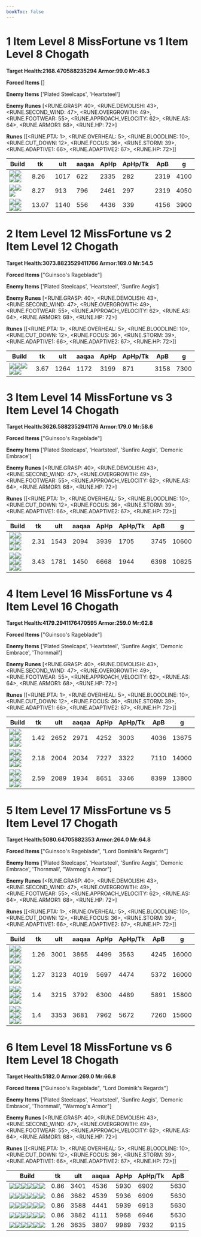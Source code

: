 ```yaml
---
bookToc: false
---
```


# 1 Item Level 8 MissFortune vs 1 Item Level 8 Chogath

**Target Health:2168.470588235294 Armor:99.0 Mr:46.3**


**Forced Items** []


**Enemy Items** ['Plated Steelcaps', 'Heartsteel']


**Enemy Runes** [<RUNE.GRASP: 40>, <RUNE.DEMOLISH: 43>, <RUNE.SECOND_WIND: 47>, <RUNE.OVERGROWTH: 49>, <RUNE.FOOTWEAR: 55>, <RUNE.APPROACH_VELOCITY: 62>, <RUNE.AS: 64>, <RUNE.ARMOR1: 68>, <RUNE.HP: 72>]


**Runes** [[<RUNE.PTA: 1>, <RUNE.OVERHEAL: 5>, <RUNE.BLOODLINE: 10>, <RUNE.CUT_DOWN: 12>, <RUNE.FOCUS: 36>, <RUNE.STORM: 39>, <RUNE.ADAPTIVE1: 66>, <RUNE.ADAPTIVE2: 67>, <RUNE.HP: 72>]]




Build | tk | ult | aaqaa |ApHp | ApHp/Tk | ApB | g
-|-|-|-|-|-|-|-
![](/item/6672.png)![](/item/1001.png)![](/item/1055.png)![](/item/1036.png)|8.26|1017|622|2335|282|2319|4100
![](/item/3153.png)![](/item/1001.png)![](/item/1055.png)|8.27|913|796|2461|297|2319|4050
![](/item/3156.png)![](/item/1001.png)![](/item/1055.png)![](/item/1036.png)|13.07|1140|556|4436|339|4156|3900




























































# 2 Item Level 12 MissFortune vs 2 Item Level 12 Chogath

**Target Health:3073.8823529411766 Armor:169.0 Mr:54.5**


**Forced Items** ["Guinsoo's Rageblade"]


**Enemy Items** ['Plated Steelcaps', 'Heartsteel', 'Sunfire Aegis']


**Enemy Runes** [<RUNE.GRASP: 40>, <RUNE.DEMOLISH: 43>, <RUNE.SECOND_WIND: 47>, <RUNE.OVERGROWTH: 49>, <RUNE.FOOTWEAR: 55>, <RUNE.APPROACH_VELOCITY: 62>, <RUNE.AS: 64>, <RUNE.ARMOR1: 68>, <RUNE.HP: 72>]


**Runes** [[<RUNE.PTA: 1>, <RUNE.OVERHEAL: 5>, <RUNE.BLOODLINE: 10>, <RUNE.CUT_DOWN: 12>, <RUNE.FOCUS: 36>, <RUNE.STORM: 39>, <RUNE.ADAPTIVE1: 66>, <RUNE.ADAPTIVE2: 67>, <RUNE.HP: 72>]]




Build | tk | ult | aaqaa |ApHp | ApHp/Tk | ApB | g
-|-|-|-|-|-|-|-
![](/item/6672.png)![](/item/3124.png)![](/item/1001.png)![](/item/1055.png)![](/item/1036.png)|3.67|1264|1172|3199|871|3158|7300




























































# 3 Item Level 14 MissFortune vs 3 Item Level 14 Chogath

**Target Health:3626.5882352941176 Armor:179.0 Mr:58.6**


**Forced Items** ["Guinsoo's Rageblade"]


**Enemy Items** ['Plated Steelcaps', 'Heartsteel', 'Sunfire Aegis', 'Demonic Embrace']


**Enemy Runes** [<RUNE.GRASP: 40>, <RUNE.DEMOLISH: 43>, <RUNE.SECOND_WIND: 47>, <RUNE.OVERGROWTH: 49>, <RUNE.FOOTWEAR: 55>, <RUNE.APPROACH_VELOCITY: 62>, <RUNE.AS: 64>, <RUNE.ARMOR1: 68>, <RUNE.HP: 72>]


**Runes** [[<RUNE.PTA: 1>, <RUNE.OVERHEAL: 5>, <RUNE.BLOODLINE: 10>, <RUNE.CUT_DOWN: 12>, <RUNE.FOCUS: 36>, <RUNE.STORM: 39>, <RUNE.ADAPTIVE1: 66>, <RUNE.ADAPTIVE2: 67>, <RUNE.HP: 72>]]




Build | tk | ult | aaqaa |ApHp | ApHp/Tk | ApB | g
-|-|-|-|-|-|-|-
![](/item/6672.png)![](/item/3124.png)![](/item/3153.png)![](/item/1001.png)![](/item/1055.png)![](/item/1036.png)|2.31|1543|2094|3939|1705|3745|10600
![](/item/6672.png)![](/item/3124.png)![](/item/3156.png)![](/item/1001.png)![](/item/1055.png)![](/item/1037.png)|3.43|1781|1450|6668|1944|6398|10625




























































# 4 Item Level 16 MissFortune vs 4 Item Level 16 Chogath

**Target Health:4179.2941176470595 Armor:259.0 Mr:62.8**


**Forced Items** ["Guinsoo's Rageblade"]


**Enemy Items** ['Plated Steelcaps', 'Heartsteel', 'Sunfire Aegis', 'Demonic Embrace', 'Thornmail']


**Enemy Runes** [<RUNE.GRASP: 40>, <RUNE.DEMOLISH: 43>, <RUNE.SECOND_WIND: 47>, <RUNE.OVERGROWTH: 49>, <RUNE.FOOTWEAR: 55>, <RUNE.APPROACH_VELOCITY: 62>, <RUNE.AS: 64>, <RUNE.ARMOR1: 68>, <RUNE.HP: 72>]


**Runes** [[<RUNE.PTA: 1>, <RUNE.OVERHEAL: 5>, <RUNE.BLOODLINE: 10>, <RUNE.CUT_DOWN: 12>, <RUNE.FOCUS: 36>, <RUNE.STORM: 39>, <RUNE.ADAPTIVE1: 66>, <RUNE.ADAPTIVE2: 67>, <RUNE.HP: 72>]]




Build | tk | ult | aaqaa |ApHp | ApHp/Tk | ApB | g
-|-|-|-|-|-|-|-
![](/item/6672.png)![](/item/3124.png)![](/item/3153.png)![](/item/3036.png)![](/item/1001.png)![](/item/1037.png)|1.42|2652|2971|4252|3003|4036|13675
![](/item/6672.png)![](/item/3124.png)![](/item/3091.png)![](/item/6673.png)![](/item/1001.png)![](/item/1038.png)|2.18|2004|2034|7227|3322|7110|14000
![](/item/6672.png)![](/item/3124.png)![](/item/3156.png)![](/item/3091.png)![](/item/1001.png)![](/item/1038.png)|2.59|2089|1934|8651|3346|8399|13800




























































# 5 Item Level 17 MissFortune vs 5 Item Level 17 Chogath

**Target Health:5080.64705882353 Armor:264.0 Mr:64.8**


**Forced Items** ["Guinsoo's Rageblade", "Lord Dominik's Regards"]


**Enemy Items** ['Plated Steelcaps', 'Heartsteel', 'Sunfire Aegis', 'Demonic Embrace', 'Thornmail', "Warmog's Armor"]


**Enemy Runes** [<RUNE.GRASP: 40>, <RUNE.DEMOLISH: 43>, <RUNE.SECOND_WIND: 47>, <RUNE.OVERGROWTH: 49>, <RUNE.FOOTWEAR: 55>, <RUNE.APPROACH_VELOCITY: 62>, <RUNE.AS: 64>, <RUNE.ARMOR1: 68>, <RUNE.HP: 72>]


**Runes** [[<RUNE.PTA: 1>, <RUNE.OVERHEAL: 5>, <RUNE.BLOODLINE: 10>, <RUNE.CUT_DOWN: 12>, <RUNE.FOCUS: 36>, <RUNE.STORM: 39>, <RUNE.ADAPTIVE1: 66>, <RUNE.ADAPTIVE2: 67>, <RUNE.HP: 72>]]




Build | tk | ult | aaqaa |ApHp | ApHp/Tk | ApB | g
-|-|-|-|-|-|-|-
![](/item/6672.png)![](/item/3124.png)![](/item/3153.png)![](/item/3036.png)![](/item/3115.png)![](/item/1001.png)|1.26|3001|3865|4499|3563|4245|16000
![](/item/6672.png)![](/item/3124.png)![](/item/3153.png)![](/item/3036.png)![](/item/3091.png)![](/item/1001.png)|1.27|3123|4019|5697|4474|5372|16000
![](/item/6672.png)![](/item/3124.png)![](/item/3153.png)![](/item/3036.png)![](/item/6673.png)![](/item/1001.png)|1.4|3215|3792|6300|4489|5891|15800
![](/item/6672.png)![](/item/3124.png)![](/item/3153.png)![](/item/3036.png)![](/item/3156.png)![](/item/1001.png)|1.4|3353|3681|7962|5672|7260|15600




























































# 6 Item Level 18 MissFortune vs 6 Item Level 18 Chogath

**Target Health:5182.0 Armor:269.0 Mr:66.8**


**Forced Items** ["Guinsoo's Rageblade", "Lord Dominik's Regards"]


**Enemy Items** ['Plated Steelcaps', 'Heartsteel', 'Sunfire Aegis', 'Demonic Embrace', 'Thornmail', "Warmog's Armor"]


**Enemy Runes** [<RUNE.GRASP: 40>, <RUNE.DEMOLISH: 43>, <RUNE.SECOND_WIND: 47>, <RUNE.OVERGROWTH: 49>, <RUNE.FOOTWEAR: 55>, <RUNE.APPROACH_VELOCITY: 62>, <RUNE.AS: 64>, <RUNE.ARMOR1: 68>, <RUNE.HP: 72>]


**Runes** [[<RUNE.PTA: 1>, <RUNE.OVERHEAL: 5>, <RUNE.BLOODLINE: 10>, <RUNE.CUT_DOWN: 12>, <RUNE.FOCUS: 36>, <RUNE.STORM: 39>, <RUNE.ADAPTIVE1: 66>, <RUNE.ADAPTIVE2: 67>, <RUNE.HP: 72>]]




Build | tk | ult | aaqaa |ApHp | ApHp/Tk | ApB
-|-|-|-|-|-|-
![](/item/6672.png)![](/item/3124.png)![](/item/3153.png)![](/item/3036.png)![](/item/3091.png)![](/item/3085.png)|0.86|3401|4536|5930|6902|5630
![](/item/6672.png)![](/item/3124.png)![](/item/3153.png)![](/item/3036.png)![](/item/3091.png)![](/item/3094.png)|0.86|3682|4539|5936|6909|5630
![](/item/6672.png)![](/item/3124.png)![](/item/3153.png)![](/item/3036.png)![](/item/3091.png)![](/item/3046.png)|0.86|3588|4441|5939|6913|5630
![](/item/3153.png)![](/item/3085.png)![](/item/3124.png)![](/item/3036.png)![](/item/3091.png)![](/item/6676.png)|0.86|3882|4111|5968|6946|5630
![](/item/3153.png)![](/item/3085.png)![](/item/3124.png)![](/item/3036.png)![](/item/3091.png)![](/item/3156.png)|1.26|3635|3807|9989|7932|9115




























































